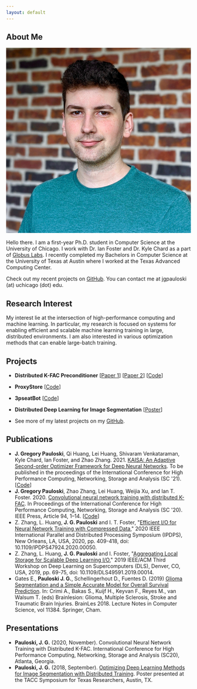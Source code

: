 ```yaml
---
layout: default
---
```


## About Me

<img class="profile-picture" src="static/headshot.jpg">

Hello there.
I am a first-year Ph.D. student in Computer Science at the University of Chicago.
I work with Dr. Ian Foster and Dr. Kyle Chard as a part of [Globus Labs](https://labs.globus.org/).
I recently completed my Bachelors in Computer Science at the University of Texas at Austin where I worked at the Texas Advanced Computing Center.

Check out my recent projects on [GitHub](https://github.com/gpauloski).
You can contact me at jgpauloski (at) uchicago (dot) edu.

## Research Interest

My interest lie at the intersection of high-performance computing and machine learning.
In particular, my research is focused on systems for enabling efficient and scalable machine learning training in large, distributed environments.
I am also interested in various optimization methods that can enable large-batch training.

## Projects

- **Distributed K-FAC Preconditioner** \[[Paper 1](https://arxiv.org/pdf/2007.00784)\] \[[Paper 2](https://arxiv.org/abs/2107.01739)\] \[[Code](https://github.com/gpauloski/kfac_pytorch)\]

- **ProxyStore** \[[Code](https://github.com/gpauloski/ProxyStore)]

- **3pseatBot** \[[Code](https://github.com/gpauloski/3pseatBot)\]

- **Distributed Deep Learning for Image Segmentation** \[[Poster](https://gregpauloski.com/static/taccster_poster.pdf)\]

- See more of my latest projects on my [GitHub](https://github.com/gpauloski).

## Publications

- **J. Gregory Pauloski**, Qi Huang, Lei Huang, Shivaram Venkataraman, Kyle Chard, Ian Foster, and Zhao Zhang. 2021. [KAISA: An Adaptive Second-order Optimizer Framework for Deep Neural Networks](https://arxiv.org/abs/2107.01739). To be published in the proceedings of the International Conference for High Performance Computing, Networking, Storage and Analysis (SC '21). \[[Code](https://github.com/gpauloski/kfac_pytorch)\]
- **J. Gregory Pauloski**, Zhao Zhang, Lei Huang, Weijia Xu, and Ian T. Foster. 2020. [Convolutional neural network training with distributed K-FAC](https://dl.acm.org/doi/10.5555/3433701.3433826). In Proceedings of the International Conference for High Performance Computing, Networking, Storage and Analysis (SC '20). IEEE Press, Article 94, 1–14. \[[Code](https://github.com/gpauloski/kfac_pytorch)\]
- Z. Zhang, L. Huang, **J. G. Pauloski** and I. T. Foster, "[Efficient I/O for Neural Network Training with Compressed Data](https://ieeexplore.ieee.org/abstract/document/9139800)," 2020 IEEE International Parallel and Distributed Processing Symposium (IPDPS), New Orleans, LA, USA, 2020, pp. 409-418, doi: 10.1109/IPDPS47924.2020.00050.
- Z. Zhang, L. Huang, **J. G. Pauloski** and I. Foster, "[Aggregating Local Storage for Scalable Deep Learning I/O](https://ieeexplore.ieee.org/document/8945112)," 2019 IEEE/ACM Third Workshop on Deep Learning on Supercomputers (DLS), Denver, CO, USA, 2019, pp. 69-75, doi: 10.1109/DLS49591.2019.00014.
- Gates E., **Pauloski J. G.**, Schellingerhout D., Fuentes D. (2019) [Glioma Segmentation and a Simple Accurate Model for Overall Survival Prediction](https://doi.org/10.1007/978-3-030-11726-9_42). In: Crimi A., Bakas S., Kuijf H., Keyvan F., Reyes M., van Walsum T. (eds) Brainlesion: Glioma, Multiple Sclerosis, Stroke and Traumatic Brain Injuries. BrainLes 2018. Lecture Notes in Computer Science, vol 11384. Springer, Cham.

## Presentations

- **Pauloski, J. G.** (2020, November). Convolutional Neural Network Training with Distributed K-FAC. International Conference for High Performance Computing, Networking, Storage and Analysis (SC20), Atlanta, Georgia.
- **Pauloski, J. G.** (2018, September). [Optimizing Deep Learning Methods for Image Segmentation with Distributed Training](https://gregpauloski.com/static/taccster_poster.pdf). Poster presented at the TACC Symposium for Texas Researchers, Austin, TX.

